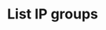 ---
title: List IP groups
excerpt: Retrieve an IPGroup
api:
  file: swagger2.json
  operationId: post_api-v2-ip-groups
hidden: false
---